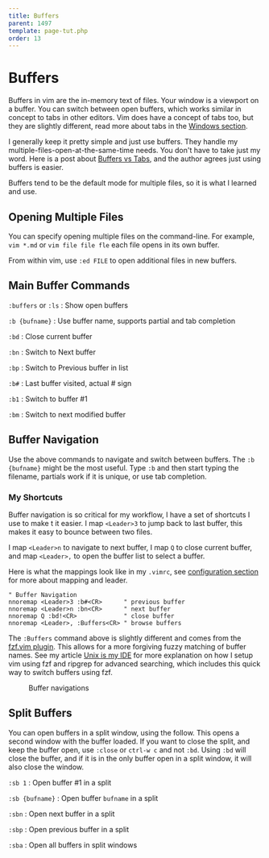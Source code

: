 ```yaml
---
title: Buffers
parent: 1497
template: page-tut.php
order: 13
---
```


# Buffers

Buffers in vim are the in-memory text of files. Your window is a viewport on a buffer. You can switch between open buffers, which works similar in concept to tabs in other editors. Vim does have a concept of tabs too, but they are slightly different, read more about tabs in the [Windows section](/working-with-vim/windows/).

I generally keep it pretty simple and just use buffers. They handle my multiple-files-open-at-the-same-time needs. You don't have to take just my word. Here is a post about [Buffers vs Tabs](https://joshldavis.com/2014/04/05/vim-tab-madness-buffers-vs-tabs/), and the author agrees just using buffers is easier.

Buffers tend to be the default mode for multiple files, so it is what I learned and use.

## Opening Multiple Files

You can specify opening multiple files on the command-line. For example, `vim *.md` or `vim file file fle` each file opens in its own buffer. 

From within vim, use `:ed FILE` to open additional files in new buffers.


## Main Buffer Commands

`:buffers` or `:ls`
: Show open buffers

`:b {bufname}`
: Use buffer name, supports partial and tab completion

`:bd`
: Close current buffer

`:bn`
: Switch to Next buffer

`:bp`
: Switch to Previous buffer in list

`:b#`
: Last buffer visited, actual # sign

`:b1`
: Switch to buffer #1

`:bm`
: Switch to next modified buffer


## Buffer Navigation

Use the above commands to navigate and switch between buffers. The `:b {bufname}` might be the most useful. Type `:b` and then start typing the filename, partials work if it is unique, or use tab completion.

### My Shortcuts

Buffer navigation is so critical for my workflow, I have a set of shortcuts I use to make t it easier. I map `<Leader>3` to jump back to last buffer, this makes it easy to bounce between two files.

I map `<Leader>n` to navigate to next buffer, I map `Q` to close current buffer, and map `<Leader>,` to open the buffer list to select a buffer.

Here is what the mappings look like in my `.vimrc`, see [configuration section](/working-with-vim/configuration) for more about mapping and leader.

```vim
" Buffer Navigation
nnoremap <Leader>3 :b#<CR>      " previous buffer
nnoremap <Leader>n :bn<CR>      " next buffer
nnoremap Q :bd!<CR>             " close buffer
nnoremap <Leader>, :Buffers<CR> " browse buffers
```

The `:Buffers` command above is slightly different and comes from the [fzf.vim plugin](https://github.com/junegunn/fzf.vim). This allows for a more forgiving fuzzy matching of buffer names. See my article [Unix is my IDE](https://mkaz.blog/code/unix-is-my-ide/) for more explanation on how I setup vim using fzf and ripgrep for advanced searching, which includes this quick way to switch buffers using fzf.

<figure><asciinema-player src="/a/casts/vim/buffers.cast" font-size="large" cols="65" rows="20"></asciinema-player><figcaption>Buffer navigations</figcaption></figure>


## Split Buffers

You can open buffers in a split window, using the follow. This opens a second window with the buffer loaded. If you want to close the split, and keep the buffer open, use `:close` or `ctrl-w c` and not `:bd`.  Using `:bd` will close the buffer, and if it is in the only buffer open in a split window, it will also close the window.

`:sb 1`
: Open buffer #1 in a split

`:sb {bufname}`
: Open buffer `bufname` in a split

`:sbn`
: Open next buffer in a split

`:sbp`
: Open previous buffer in a split

`:sba`
: Open all buffers in split windows

